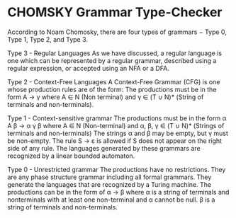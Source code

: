 # CHOMSKY Grammar Type-Checker

According to Noam Chomosky, there are four types of grammars − Type 0, Type 1, Type 2, and Type 3.

Type 3 - Regular Languages
As we have discussed, a regular language is one which can be represented by a regular grammar, described using a regular expression, or accepted using an NFA or a DFA.

Type 2 - Context-Free Languages
A Context-Free Grammar (CFG) is one whose production rules are of the form: The productions must be in the form A → γ where A ∈ N (Non terminal) and γ ∈ (T ∪ N)* (String of terminals and non-terminals).

Type 1 - Context-sensitive grammar
The productions must be in the form α A β → α γ β where A ∈ N (Non-terminal) and α, β, γ ∈ (T ∪ N)* (Strings of terminals and non-terminals) The strings α and β may be empty, but γ must be non-empty. The rule S → ε is allowed if S does not appear on the right side of any rule. The languages generated by these grammars are recognized by a linear bounded automaton.

Type 0 - Unrestricted grammar
The productions have no restrictions. They are any phase structure grammar including all formal grammars. They generate the languages that are recognized by a Turing machine. The productions can be in the form of α → β where α is a string of terminals and nonterminals with at least one non-terminal and α cannot be null. β is a string of terminals and non-terminals.
